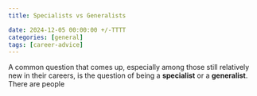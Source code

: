 ```yaml
---
title: Specialists vs Generalists

date: 2024-12-05 00:00:00 +/-TTTT
categories: [general]
tags: [career-advice]
---
```


A common question that comes up, especially among those still relatively new in their careers, is the question of being a **specialist** or a **generalist**. There are people
